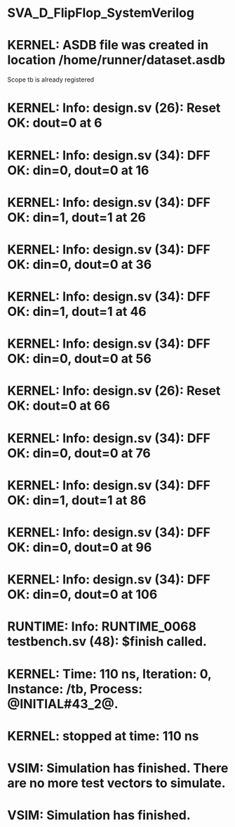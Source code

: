 # SVA_D_FlipFlop_SystemVerilog

# KERNEL: ASDB file was created in location /home/runner/dataset.asdb
Scope tb is already registered
# KERNEL: Info: design.sv (26): Reset OK: dout=0 at 6
# KERNEL: Info: design.sv (34): DFF OK: din=0, dout=0 at 16
# KERNEL: Info: design.sv (34): DFF OK: din=1, dout=1 at 26
# KERNEL: Info: design.sv (34): DFF OK: din=0, dout=0 at 36
# KERNEL: Info: design.sv (34): DFF OK: din=1, dout=1 at 46
# KERNEL: Info: design.sv (34): DFF OK: din=0, dout=0 at 56
# KERNEL: Info: design.sv (26): Reset OK: dout=0 at 66
# KERNEL: Info: design.sv (34): DFF OK: din=0, dout=0 at 76
# KERNEL: Info: design.sv (34): DFF OK: din=1, dout=1 at 86
# KERNEL: Info: design.sv (34): DFF OK: din=0, dout=0 at 96
# KERNEL: Info: design.sv (34): DFF OK: din=0, dout=0 at 106
# RUNTIME: Info: RUNTIME_0068 testbench.sv (48): $finish called.
# KERNEL: Time: 110 ns,  Iteration: 0,  Instance: /tb,  Process: @INITIAL#43_2@.
# KERNEL: stopped at time: 110 ns
# VSIM: Simulation has finished. There are no more test vectors to simulate.
# VSIM: Simulation has finished.
